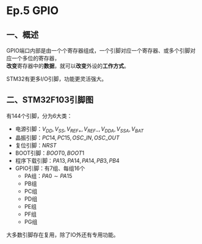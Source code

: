 # Ep.5 GPIO

## 一、概述

GPIO端口内部是由一个个寄存器组成，一个引脚对应一个寄存器、或多个引脚对应一个多位的寄存器，  
**改变**寄存器中的**数据**，就可以**改变**外设的**工作方式**。

STM32有更多I/O引脚，功能更灵活强大。

## 二、STM32F103引脚图

有144个引脚，分为6大类：

* 电源引脚：$V_{DD}, V_{SS}, V_{REF+}, V_{REF-}, V_{DDA}, V_{SSA}, V_{BAT}$
* 晶振引脚：$PC14, PC15, OSC\_IN, OSC\_OUT$
* 复位引脚：$NRST$
* BOOT引脚：$BOOT0, BOOT1$
* 程序下载引脚：$PA13, PA14, PA14, PB3, PB4$
* GPIO引脚：有7组、每组16个
  * PA组：$PA0\sim PA15$
  * PB组
  * PC组
  * PD组
  * PE组
  * PF组
  * PG组

大多数引脚存在复用，除了IO外还有专用功能。
 